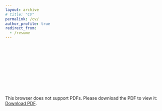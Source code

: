 ```yaml
---
layout: archive
# title: "CV"
permalink: /cv/
author_profile: true
redirect_from:
  - /resume
---
```


<!-- [CV download](https://faluhong.github.io/files/CV_Falu_Hong_latest.pdf) -->

<object data="https://faluhong.github.io/files/CV_Falu_Hong_latest.pdf" type="application/pdf" width="750px" height="750px">
    <embed src="https://faluhong.github.io/files/CV_Falu_Hong_latest.pdf" type="application/pdf">
        <p>This browser does not support PDFs. Please download the PDF to view it: <a href="https://faluhong.github.io/files/CV_Falu_Hong_latest.pdf">Download PDF</a>.</p>
    </embed>
</object>

<!---
# Education
* 2020 - present,  Ph.D. in Natural Resources, University of Connecticut, USA
* 2013 - 2017      B.S. in Geographic Information Science, Nanjing University, China
* 2017 - 2020      M.S. in Cartography and Geographic Information System, Nanjing University, China

# Research Interests
Remote sensing, time-series analysis, land use and land cover change, urbanization, urban heat island, thermal remote sensing, land surface temperature, land-atmosphere interaction
  
Skills
======
* Skill 1
* Skill 2
  * Sub-skill 2.1
  * Sub-skill 2.2
  * Sub-skill 2.3
  * Skill 3

Publications
======
  <ul>{% for post in site.publications %}
    {% include archive-single-cv.html %}
  {% endfor %}</ul>
    
Service and leadership
======
* Currently signed in to 43 different slack teams
--->
